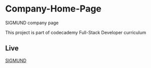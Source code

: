 # Company-Home-Page

SIGMUND company page

This project is part of codecademy Full-Stack Developer curriculum


## Live

[SIGMUND](https://subinho.github.io/Company-Home-Page/)
